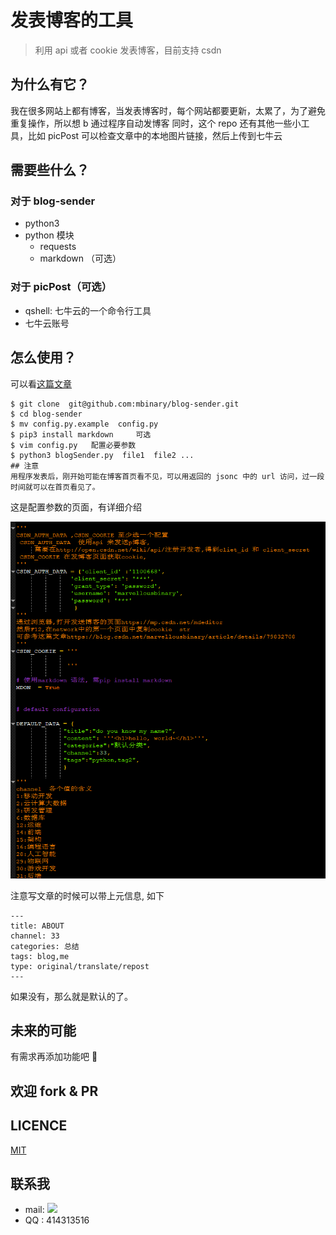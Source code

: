# 发表博客的工具
>利用 api 或者 cookie 发表博客，目前支持 csdn

## 为什么有它？
我在很多网站上都有博客，当发表博客时，每个网站都要更新，太累了，为了避免重复操作，所以想 b 通过程序自动发博客
同时，这个 repo 还有其他一些小工具，比如 picPost 可以检查文章中的本地图片链接，然后上传到七牛云

## 需要些什么？

### 对于 blog-sender
* python3
* python 模块
    - requests
    - markdown （可选）


### 对于 picPost（可选）
* qshell: 七牛云的一个命令行工具
* 七牛云账号

## 怎么使用？
可以看[这篇文章](https://blog.csdn.net/marvellousbinary/article/details/79832708)

```shell
$ git clone  git@github.com:mbinary/blog-sender.git
$ cd blog-sender
$ mv config.py.example  config.py
$ pip3 install markdown     可选
$ vim config.py   配置必要参数
$ python3 blogSender.py  file1  file2 ...
## 注意
用程序发表后，刚开始可能在博客首页看不见，可以用返回的 jsonc 中的 url 访问，过一段时间就可以在首页看见了。

```
这是配置参数的页面，有详细介绍

![](images/conf.png)

注意写文章的时候可以带上元信息,
如下
```
---
title: ABOUT
channel: 33
categories: 总结
tags: blog,me
type: original/translate/repost
---
```
如果没有，那么就是默认的了。

## 未来的可能
有需求再添加功能吧 :see_no_evil:

## 欢迎 fork & PR

## LICENCE
[MIT](LICENCE.txt)

## 联系我
* mail: <img style="display:inline" src="http://ounix1xcw.bkt.clouddn.com/gmail.png"></img>
* QQ  : 414313516
